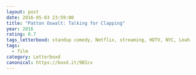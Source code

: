 ```yaml
---
layout: post 
date: 2016-05-03 23:59:00
title: "Patton Oswalt: Talking for Clapping"
year: 2016
rating: 0.7
tags_letterboxd: standup comedy, Netflix, streaming, HDTV, NYC, Leah
tags:
  - film
category: Letterboxd
canonical: https://boxd.it/9BIcv
---
```

